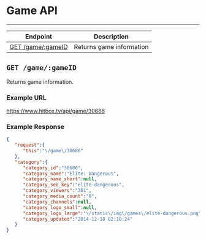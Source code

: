 # Game API
***

| Endpoint | Description |
| ---- | --------------- |
| [GET /game/:gameID](/game/index.md#get-gamegameid) | Returns game information |

## `GET /game/:gameID`

Returns game information.

### Example URL

https://www.hitbox.tv/api/game/30686

### Example Response 

```json
{
   "request":{
      "this":"\/game\/30686"
   },
   "category":{
      "category_id":"30686",
      "category_name":"Elite: Dangerous",
      "category_name_short":null,
      "category_seo_key":"elite-dangerous",
      "category_viewers":"361",
      "category_media_count":"8",
      "category_channels":null,
      "category_logo_small":null,
      "category_logo_large":"\/static\/img\/games\/elite-dangerous.png",
      "category_updated":"2014-12-18 02:10:24"
   }
}
```
